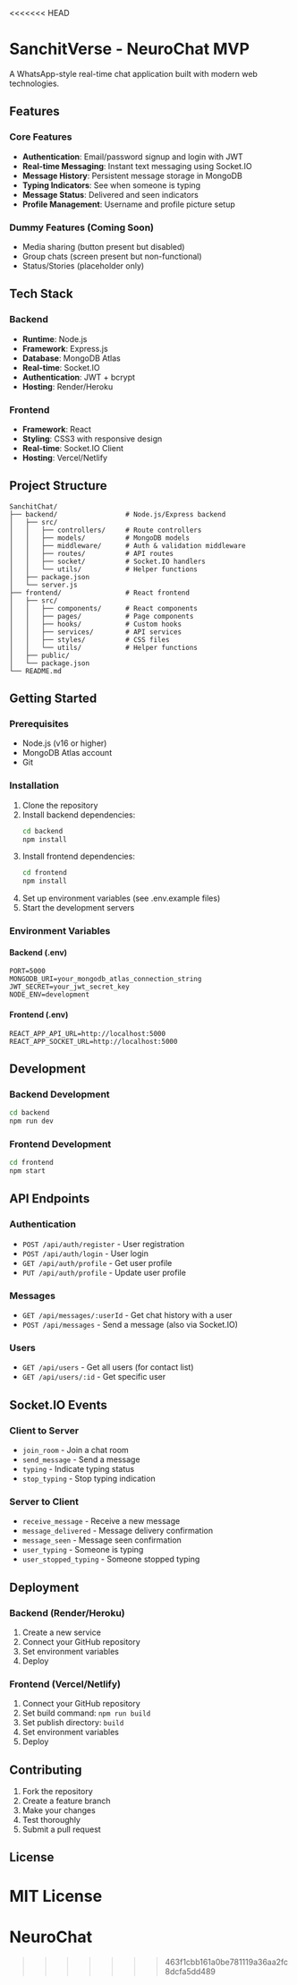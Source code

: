 <<<<<<< HEAD
# SanchitVerse - NeuroChat MVP

A WhatsApp-style real-time chat application built with modern web technologies.

## Features

### Core Features
- **Authentication**: Email/password signup and login with JWT
- **Real-time Messaging**: Instant text messaging using Socket.IO
- **Message History**: Persistent message storage in MongoDB
- **Typing Indicators**: See when someone is typing
- **Message Status**: Delivered and seen indicators
- **Profile Management**: Username and profile picture setup

### Dummy Features (Coming Soon)
- Media sharing (button present but disabled)
- Group chats (screen present but non-functional)
- Status/Stories (placeholder only)

## Tech Stack

### Backend
- **Runtime**: Node.js
- **Framework**: Express.js
- **Database**: MongoDB Atlas
- **Real-time**: Socket.IO
- **Authentication**: JWT + bcrypt
- **Hosting**: Render/Heroku

### Frontend
- **Framework**: React
- **Styling**: CSS3 with responsive design
- **Real-time**: Socket.IO Client
- **Hosting**: Vercel/Netlify

## Project Structure

```
SanchitChat/
├── backend/                 # Node.js/Express backend
│   ├── src/
│   │   ├── controllers/     # Route controllers
│   │   ├── models/          # MongoDB models
│   │   ├── middleware/      # Auth & validation middleware
│   │   ├── routes/          # API routes
│   │   ├── socket/          # Socket.IO handlers
│   │   └── utils/           # Helper functions
│   ├── package.json
│   └── server.js
├── frontend/                # React frontend
│   ├── src/
│   │   ├── components/      # React components
│   │   ├── pages/           # Page components
│   │   ├── hooks/           # Custom hooks
│   │   ├── services/        # API services
│   │   ├── styles/          # CSS files
│   │   └── utils/           # Helper functions
│   ├── public/
│   └── package.json
└── README.md
```

## Getting Started

### Prerequisites
- Node.js (v16 or higher)
- MongoDB Atlas account
- Git

### Installation

1. Clone the repository
2. Install backend dependencies:
   ```bash
   cd backend
   npm install
   ```
3. Install frontend dependencies:
   ```bash
   cd frontend
   npm install
   ```
4. Set up environment variables (see .env.example files)
5. Start the development servers

### Environment Variables

#### Backend (.env)
```
PORT=5000
MONGODB_URI=your_mongodb_atlas_connection_string
JWT_SECRET=your_jwt_secret_key
NODE_ENV=development
```

#### Frontend (.env)
```
REACT_APP_API_URL=http://localhost:5000
REACT_APP_SOCKET_URL=http://localhost:5000
```

## Development

### Backend Development
```bash
cd backend
npm run dev
```

### Frontend Development
```bash
cd frontend
npm start
```

## API Endpoints

### Authentication
- `POST /api/auth/register` - User registration
- `POST /api/auth/login` - User login
- `GET /api/auth/profile` - Get user profile
- `PUT /api/auth/profile` - Update user profile

### Messages
- `GET /api/messages/:userId` - Get chat history with a user
- `POST /api/messages` - Send a message (also via Socket.IO)

### Users
- `GET /api/users` - Get all users (for contact list)
- `GET /api/users/:id` - Get specific user

## Socket.IO Events

### Client to Server
- `join_room` - Join a chat room
- `send_message` - Send a message
- `typing` - Indicate typing status
- `stop_typing` - Stop typing indication

### Server to Client
- `receive_message` - Receive a new message
- `message_delivered` - Message delivery confirmation
- `message_seen` - Message seen confirmation
- `user_typing` - Someone is typing
- `user_stopped_typing` - Someone stopped typing

## Deployment

### Backend (Render/Heroku)
1. Create a new service
2. Connect your GitHub repository
3. Set environment variables
4. Deploy

### Frontend (Vercel/Netlify)
1. Connect your GitHub repository
2. Set build command: `npm run build`
3. Set publish directory: `build`
4. Set environment variables
5. Deploy

## Contributing

1. Fork the repository
2. Create a feature branch
3. Make your changes
4. Test thoroughly
5. Submit a pull request

## License

MIT License
=======
# NeuroChat
>>>>>>> 463f1cbb161a0be781119a36aa2fc8dcfa5dd489
